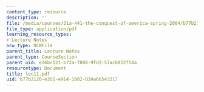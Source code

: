 ```yaml
---
content_type: resource
description: ''
file: /media/courses/21a-441-the-conquest-of-america-spring-2004/b77b2120e351e9141002034a66543217_lec11.pdf
file_type: application/pdf
learning_resource_types:
- Lecture Notes
ocw_type: OCWFile
parent_title: Lecture Notes
parent_type: CourseSection
parent_uid: e36bc121-b72a-f808-9fd2-57acb852f54a
resourcetype: Document
title: lec11.pdf
uid: b77b2120-e351-e914-1002-034a66543217
---
```

